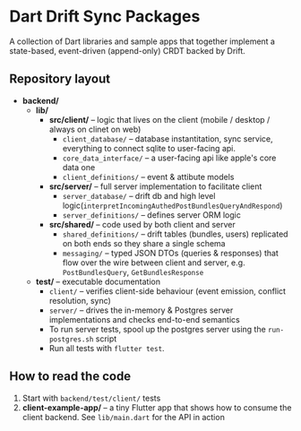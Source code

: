 # Dart Drift Sync Packages

A collection of Dart libraries and sample apps that together implement a state-based, event-driven (append-only) CRDT backed by Drift.

## Repository layout

- **backend/** 
  - **lib/**
    - **src/client/** – logic that lives on the client (mobile / desktop / always on clinet on web)
      - `client_database/` – database instantitation, sync service, everything to connect sqlite to user-facing api.
      - `core_data_interface/` – a user-facing api like apple's core data one
      - `client_definitions/` – event & attibute models
    - **src/server/** – full server implementation to facilitate client
      - `server_database/` – drift db and high level logic(`interpretIncomingAuthedPostBundlesQueryAndRespond`)
      - `server_definitions/` – defines server ORM logic 
    - **src/shared/** – code used by both client and server
      - `shared_definitions/` – drift tables (bundles, users) replicated on both ends so they share a single schema
      - `messaging/` – typed JSON DTOs (queries & responses) that flow over the wire between client and server, e.g. `PostBundlesQuery`, `GetBundlesResponse`
  - **test/** – executable documentation
    - `client/` – verifies client-side behaviour (event emission, conflict resolution, sync)
    - `server/` – drives the in-memory & Postgres server implementations and checks end-to-end semantics
    - To run server tests, spool up the postgres server using the `run-postgres.sh` script
    - Run all tests with `flutter test`.


## How to read the code

1. Start with `backend/test/client/` tests
2. **client-example-app/** – a tiny Flutter app that shows how to consume the client backend. See `lib/main.dart` for the API in action

